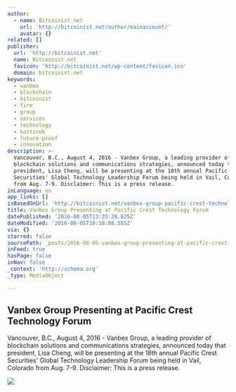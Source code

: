 ```yaml
---
author:
  - name: Bitcoinist.net
    url: 'http://bitcoinist.net/author/mainaccount/'
    avatar: {}
related: []
publisher:
  url: 'http://bitcoinist.net'
  name: Bitcoinist.net
  favicon: 'http://bitcoinist.net/wp-content/favicon.ico'
  domain: bitcoinist.net
keywords:
  - vanbex
  - blockchain
  - bitcoinist
  - firm
  - group
  - services
  - technology
  - kostinuk
  - future-proof
  - innovation
description: >-
  Vancouver, B.C., August 4, 2016 - Vanbex Group, a leading provider of
  blockchain solutions and communications strategies, announced today that
  president, Lisa Cheng, will be presenting at the 18th annual Pacific Crest
  Securities' Global Technology Leadership Forum being held in Vail, Colorado
  from Aug. 7-9. Disclaimer: This is a press release.
inLanguage: en
app_links: []
isBasedOnUrl: 'http://bitcoinist.net/vanbex-group-pacific-crest-technology/'
title: Vanbex Group Presenting at Pacific Crest Technology Forum
datePublished: '2016-08-05T13:35:28.625Z'
dateModified: '2016-08-05T10:18:08.555Z'
via: {}
starred: false
sourcePath: _posts/2016-08-05-vanbex-group-presenting-at-pacific-crest-technology-forum.md
inFeed: true
hasPage: false
inNav: false
_context: 'http://schema.org'
_type: MediaObject

---
```

<article style=""><h1>Vanbex Group Presenting at Pacific Crest Technology Forum</h1><p>Vancouver, B.C., August 4, 2016 - Vanbex Group, a leading provider of blockchain solutions and communications strategies, announced today that president, Lisa Cheng, will be presenting at the 18th annual Pacific Crest Securities' Global Technology Leadership Forum being held in Vail, Colorado from Aug. 7-9. Disclaimer: This is a press release.</p><img src="http://bitcoinist.net/wp-content/uploads/2016/08/Vanbex-logo.jpg" /></article>
